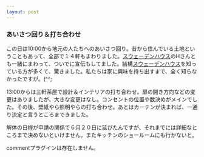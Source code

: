 ```yaml
---
layout: post
---
```

<h3>あいさつ回り＆打ち合わせ</h3>
<p>この日は10:00から地元の人たちへのあいさつ回り。昔から住んでいる土地ということもあって、全部で１４軒もまわりました。<a href="http://www.swedenhouse.co.jp/">スウェーデンハウス</a>のHさんとも一緒にまわって、ついでに宣伝もしてました。結構<a href="http://www.swedenhouse.co.jp/">スウェーデンハウス</a>を知っている方が多くて、驚きました。私たちは家に興味を持ち出すまで、全く知らなかったですが。(^^;</p>
<p>13:00からは三軒茶屋で設計＆インテリアの打ち合わせ。扉の開き方向などの変更はありましたが、大きな変更はなし。コンセントの位置や数決めがメインでした。その後、壁紙やら照明やらの打ち合わせ。あとはカーテンが決まれば、一通り決定と言うところまできました。</p>
<p>解体の日程が申請の関係で６月２０日に延びたんですが、それまでには詳細なところまで決めないといけません。またキッチンのショールームにも行かないと。</p>
<p><span class="error">commentプラグインは存在しません。</span> </p>
